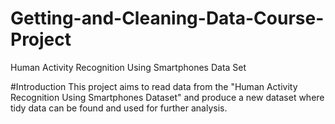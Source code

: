 # Getting-and-Cleaning-Data-Course-Project
 Human Activity Recognition Using Smartphones Data Set 

#Introduction
This project aims to read data from the "Human Activity Recognition Using Smartphones Dataset" and produce a new  dataset where tidy data can be found and used for further analysis.

